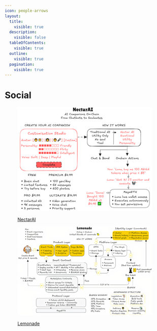 ```yaml
---
icon: people-arrows
layout:
  title:
    visible: true
  description:
    visible: false
  tableOfContents:
    visible: true
  outline:
    visible: true
  pagination:
    visible: true
---
```


# Social



<figure><img src="../../.gitbook/assets/nectarAI_v1 (1).PNG" alt=""><figcaption><p><a href="nectarai.md">NectarAI</a></p></figcaption></figure>

<figure><img src="../../.gitbook/assets/lemonade_v1_LE_upscale_balanced_x4.jpg" alt=""><figcaption><p><a href="lemonade.md">Lemonade</a></p></figcaption></figure>
